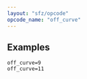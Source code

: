 ```yaml
---
layout: "sfz/opcode"
opcode_name: "off_curve"
---
```


## Examples

```
off_curve=9
off_curve=11
```
